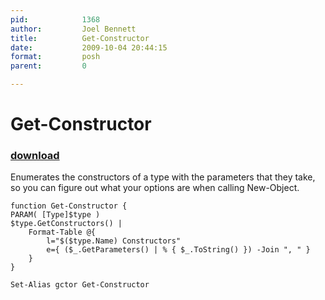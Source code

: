 ```yaml
---
pid:            1368
author:         Joel Bennett
title:          Get-Constructor
date:           2009-10-04 20:44:15
format:         posh
parent:         0

---
```


# Get-Constructor

### [download](Scripts\1368.ps1)

Enumerates the constructors of a type with the parameters that they take, so you can figure out what your options are when calling New-Object.

```posh
function Get-Constructor {
PARAM( [Type]$type )
$type.GetConstructors() | 
	Format-Table @{
		l="$($type.Name) Constructors"
		e={ ($_.GetParameters() | % { $_.ToString() }) -Join ", " }
	}
}

Set-Alias gctor Get-Constructor

```
